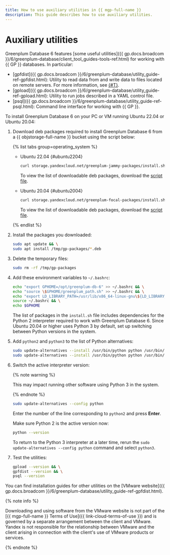 ```yaml
---
title: How to use auxiliary utilities in {{ mgp-full-name }}
description: This guide describes how to use auxiliary utilities.
---
```


# Auxiliary utilities

Greenplum Database 6 features [some useful utilities]({{ gp.docs.broadcom }}/6/greenplum-database/client_tool_guides-tools-ref.html) for working with {{ GP }} databases. In particular:

* [gpfdist]({{ gp.docs.broadcom }}/6/greenplum-database/utility_guide-ref-gpfdist.html): Utility to read data from and write data to files located on remote servers. For more information, see [{#T}](gpfdist/connect.md).
* [gpload]({{ gp.docs.broadcom }}/6/greenplum-database/utility_guide-ref-gpload.html): Utility to run jobs described in a YAML control file.
* [psql]({{ gp.docs.broadcom }}/6/greenplum-database/utility_guide-ref-psql.html): Command line interface for working with {{ GP }}.

To install Greenplum Database 6 on your PC or VM running Ubuntu 22.04 or Ubuntu 20.04:

1. Download deb packages required to install Greenplum Database 6 from a {{ objstorage-full-name }} bucket using the script below:

    {% list tabs group=operating_system %}

    - Ubuntu 22.04 {#ubuntu2204}

        ```bash
        curl storage.yandexcloud.net/greenplum-jammy-packages/install.sh | sudo bash
        ```

        To view the list of downloadable deb packages, download the [script file](http://storage.yandexcloud.net/greenplum-jammy-packages/install.sh).

    - Ubuntu 20.04 {#ubuntu2004}

        ```bash
        curl storage.yandexcloud.net/greenplum-focal-packages/install.sh | sudo bash
        ```

        To view the list of downloadable deb packages, download the [script file](http://storage.yandexcloud.net/greenplum-focal-packages/install.sh).

    {% endlist %}

1. Install the packages you downloaded:

    ```bash
    sudo apt update && \
    sudo apt install /tmp/gp-packages/*.deb
    ```

1. Delete the temporary files:

    ```bash
    sudo rm -rf /tmp/gp-packages
    ```

1. Add these environment variables to `~/.bashrc`:

    ```bash
    echo "export GPHOME=/opt/greenplum-db-6" >> ~/.bashrc && \
    echo "source \$GPHOME/greenplum_path.sh" >> ~/.bashrc && \
    echo "export LD_LIBRARY_PATH=/usr/lib/x86_64-linux-gnu\${LD_LIBRARY_PATH:+:\$LD_LIBRARY_PATH}" >> ~/.bashrc && \
    source ~/.bashrc && \
    echo $GPHOME
    ```

    The list of packages in the `install.sh` file includes dependencies for the Python 2 interpreter required to work with Greenplum Database 6. Since Ubuntu 20.04 or higher uses Python 3 by default, set up switching between Python versions in the system.

1. Add `python2` and `python3` to the list of Python alternatives:

    ```bash
    sudo update-alternatives --install /usr/bin/python python /usr/bin/python2 1 && \
    sudo update-alternatives --install /usr/bin/python python /usr/bin/python3 2
    ```

1. Switch the active interpreter version:

    {% note warning %}

    This may impact running other software using Python 3 in the system.

    {% endnote %}

    ```bash
    sudo update-alternatives --config python
    ```

    Enter the number of the line corresponding to `python2` and press **Enter**.

    Make sure Python 2 is the active version now:

    ```bash
    python --version
    ```

    To return to the Python 3 interpreter at a later time, rerun the `sudo update-alternatives --config python` command and select `python3`.

1. Test the utilities:

    ```bash
    gpload --version && \
    gpfdist --version && \
    psql --version
    ```

You can find installation guides for other utilities on the [VMware website]({{ gp.docs.broadcom }}/6/greenplum-database/utility_guide-ref-gpfdist.html).


{% note info %}

Downloading and using software from the VMware website is not part of the [{{ mgp-full-name }} Terms of Use]({{ link-cloud-terms-of-use }}) and is governed by a separate arrangement between the client and VMware. Yandex is not responsible for the relationship between VMware and the client arising in connection with the client's use of VMware products or services.

{% endnote %}

